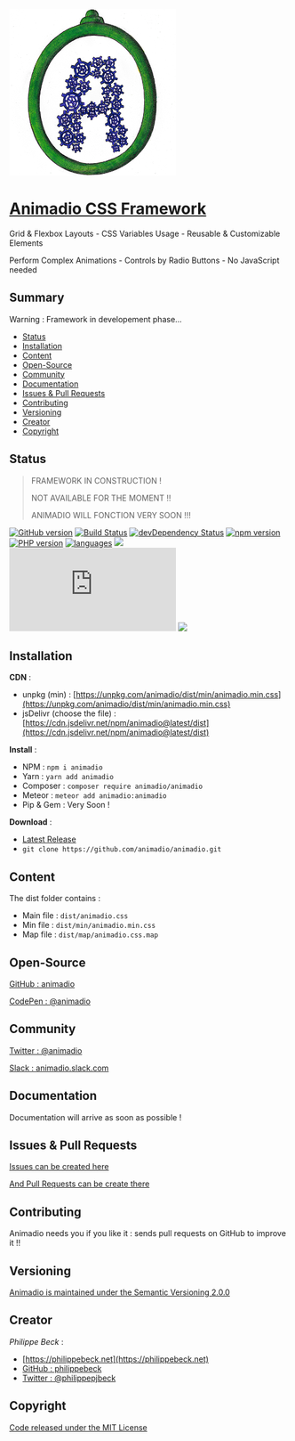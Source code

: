 [![Animadio Logo](img/logo.png)](https://animadio.org)
# [Animadio CSS Framework](https://animadio.org)

Grid & Flexbox Layouts - CSS Variables Usage - Reusable & Customizable Elements

Perform Complex Animations - Controls by Radio Buttons - No JavaScript needed

## Summary

Warning : Framework in developement phase...
- [Status](#status)
- [Installation](#installation)
- [Content](#content)
- [Open-Source](#open-source)
- [Community](#community)
- [Documentation](#documentation)
- [Issues & Pull Requests](#issues-&-pull-requests)
- [Contributing](#contributing)
- [Versioning](#versioning)
- [Creator](#creator)
- [Copyright](#copyright)

## Status

> FRAMEWORK IN CONSTRUCTION !
>
> NOT AVAILABLE FOR THE MOMENT !!
>
> ANIMADIO WILL FONCTION VERY SOON !!!

[![GitHub version](https://badge.fury.io/gh/animadio%2Fanimadio.svg)](https://badge.fury.io/gh/animadio%2Fanimadio)
[![Build Status](https://travis-ci.com/animadio/animadio.svg?branch=master)](https://travis-ci.com/animadio/animadio)
[![devDependency Status](https://img.shields.io/david/dev/animadio/animadio.svg)](https://david-dm.org/animadio/animadio?type=dev)
[![npm version](https://badge.fury.io/js/animadio.svg)](https://badge.fury.io/js/animadio)
[![PHP version](https://badge.fury.io/ph/animadio%2Fanimadio.svg)](https://badge.fury.io/ph/animadio%2Fanimadio)
[![languages](https://img.shields.io/github/languages/count/animadio/animadio.svg)]()
[![](https://img.shields.io/github/languages/top/animadio/animadio.svg)](https://github.com/animadio/animadio)
[![CSS min size](https://img.badgesize.io/animadio/animadio/master/dist/min/animadio.min.css?compression=gzip&label=CSS+min+size)](https://github.com/animadio/animadio/tree/master/dist/min/animadio.min.css)
[![](https://data.jsdelivr.com/v1/package/npm/animadio/badge)](https://www.jsdelivr.com/package/npm/animadio)


## Installation

**CDN** : 
- unpkg (min) : [https://unpkg.com/animadio/dist/min/animadio.min.css](https://unpkg.com/animadio/dist/min/animadio.min.css)
- jsDelivr (choose the file) : [https://cdn.jsdelivr.net/npm/animadio@latest/dist](https://cdn.jsdelivr.net/npm/animadio@latest/dist)

**Install** :
- NPM : `npm i animadio`
- Yarn : `yarn add animadio`
- Composer : `composer require animadio/animadio`
- Meteor : `meteor add animadio:animadio`
- Pip & Gem : Very Soon !

**Download** :
- [Latest Release](https://github.com/animadio/animadio/releases)
- `git clone https://github.com/animadio/animadio.git`
  
## Content

The dist folder contains :
- Main file : `dist/animadio.css`
- Min file : `dist/min/animadio.min.css`
- Map file : `dist/map/animadio.css.map`


## Open-Source

[GitHub : animadio](https://github.com/animadio)

[CodePen : @animadio](https://codepen.io/animadio)

## Community

[Twitter : @animadio](https://twitter.com/animadio)

[Slack : animadio.slack.com](https://join.slack.com/t/animadio/shared_invite/enQtNTY1NTc5NzgyNDA3LTI2YWIxM2ZkMGM5ODBkNjNjZmI5ZGVlNTM1ZWEwMWI5ZDJjNzViYjNmNWE2MjllMTc3MDhlMzYzZDYzNTkxNjU)

## Documentation

Documentation will arrive as soon as possible !

## Issues & Pull Requests

[Issues can be created here](https://github.com/animadio/animadio/issues)

[And Pull Requests can be create there](https://github.com/animadio/animadio/pulls)

## Contributing

Animadio needs you if you like it : sends pull requests on GitHub to improve it !!

## Versioning

[Animadio is maintained under the Semantic Versioning 2.0.0](https://semver.org)

## Creator

*Philippe Beck* :
- [https://philippebeck.net](https://philippebeck.net)
- [GitHub : philippebeck](https://github.com/philippebeck)
- [Twitter : @philippepjbeck](https://twitter.com/philippepjbeck)

## Copyright

[Code released under the MIT License](https://github.com/animadio/animadio/blob/master/LICENSE)
  